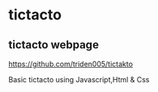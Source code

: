 # tictacto
tictacto webpage
---
https://github.com/triden005/tictakto

Basic tictacto using Javascript,Html & Css
